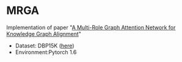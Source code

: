 # MRGA

Implementation of paper "[A Multi-Role Graph Attention Network for Knowledge Graph Alignment](https://ieeexplore.ieee.org/document/9533889)"

* Dataset: DBP15K ([here](https://github.com/nju-websoft/JAPE/blob/master/data/dbp15k.tar.gz))
* Environment:Pytorch 1.6
